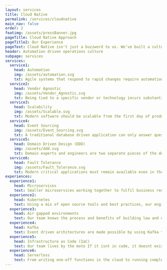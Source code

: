 ```yaml
---
layout: services
title: Cloud Native
permalink: /services/cloudnative
main_nav: false
order: 2
featimg: /assets/pressBanner.jpg
pageTitle: Cloud Native Approach
pageTitle2: Our Experience
pageText: Cloud Native isn't just a buzzword to us. We’ve built a culture of automation, orchestration, and security that are at the core of our organization.
header: Automation driven operations culture
subpage: services
services:
  service1:
    head: Automation
    img: /assets/automation.svg
    txt: Agile systems that respond to rapid changes require automation. We obsess over automated pipelines like GitOps to provision our infrastructure, K8s to auto scale, slash commands to deploy code, and container runtime security to detect anomalous behavior.
  service2:
    head: Vendor Agnostic
    img: /assets/Vendor_Agnostic.svg
    txt: Being tied to a specific vendor or technology incurs substantial long-term feed and reduces your agility. Instead, we architect open source solutions that provide flexibility to switch between cloud providers without impacting mission objective.
  service3:
    head: Scalability
    img: /assets/Scalable.svg
    txt: Modern software should be scalable from the first day of production. For applicaiton level scalability, we break down the solution into microservices following the 12 factor app, reactive manifesto, and use non-blocking IO. Then on the infrastructure level, we utilize best battle tested open source container orchestration system currently available, Kubernetes.
  service4:
    head: Event Sourcing
    img: /assets/Event_Sourcing.svg
    txt: A traditional database driven application can only answer questions about the <i>current</i> state of the application, however having access to the full history of the applicaton is incredibly valuable. By building event sourcing architecture, our engineers can decode the data evolution, clarify product operation, and allow for faster debugging.
  service5:
    head: Domain Driven Design (DDD)
    img: /assets/ddd.svg
    txt: Domain experts and engineers are two separate pieces of the development process, but they should speak the same language. Bu establishing a ubiquitous code (Domain Specific Language - DSL), tailored to our client's domain, we ensure collaborative cooperation and avoid programming discrepancies.
  service6:
    head: Fault Tolerance
    img: /assets/Fault_Tolerance.svg
    txt: Modern critical applications must remain available even in the presence of failures. At the application layer, our engineers provide automated fault tolerance (using Hystrix) when microservices fail. While at the infrastructure level, we configure multiple availability zones, and use K8s (control plane) to automatically reschedule the pods from the faulty node onto other healthy nodes in the cluster.    
experiences:
  experience1:
    head: Microservices
    text: Smaller microservices working together to fulfil business requirements provide the software agility needed in enterprise software. Our team builds RESTFul microservices that are containerized and platform/cloud agnostic. Each microservice exposes its health metrics that are fetched by prometheus.
  experience2:
    head: Kubernetes
    text: Using a mix of open source tools and best practices, our engineering team builds Kubernetes clusters that are quick to setup and yet secure. The clusters built and maintained are production ready and include necessary tools like EFK, Prometheus, Grafana, Istio, and Admission Control.
  experience3:  
    head: Air gapped environments
    text: Our team knows the process and benefits of building low and deploying high. The containers built by our team are self-contained, include all external dependencies, and can be built on air-gapped environments. Additionally, our team understands the intricacies between classified offering of cloud vendors (C2S, Azure Classified Cloud).
  experience4:
    head: Kafka
    text: Event driven architectures are made possible by using Kafka to pub/sub events between microservices. Our team also uses Kafka to prepare stream processing pipelines and KSQL to gather real time insights from the data.
  experience5:
    head: Infrastructure as Code (IaC)
    text: Our team lives by the moto If it isnt in code, it doesnt exist. Using IaC allows our engineers to build K8s clusters in shorter time and ensure that the clusters are security configured from Day 1.
  experience6:
    head: Serverless
    text: From writing one-off functions in the cloud to running complex microservices on serverless platforms, our team ensures costs, application state, and security are all managed with a fair balance.
---                  
```


